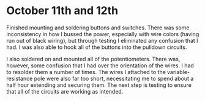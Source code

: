 # October 11th and 12th

Finished mounting and soldering buttons and switches. There was some inconsistency in how I bussed the power, especially with wire colors
(having run out of black wiring), but through testing I eliminated any confusion that I had. I was also able to hook all of the buttons into the 
pulldown circuits.


I also soldered on and mounted all of the potentiometers. There was, however, some confusion that I had over the orientation of the wires. I had to
resolder them a number of times. The wires I attached to the variable-resistance pole were also far too short, necessitating me to 
spend about a half hour extending and securing them. The next step is testing to ensure that all of the circuits are working as intended.

